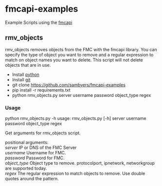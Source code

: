 # fmcapi-examples
Example Scripts using the [fmcapi](https://github.com/daxm/fmcapi)

## rmv_objects
rmv_objects removes objects from the FMC with the fmcapi library. You can specify the type of object you want to remove and a regular expression to match on object names you want to delete. This script will not delete objects that are in use.

- Install [python](python.org)
- Install [git](https://git-scm.com/downloads)
- git clone https://github.com/sambyers/fmcapi-examples
- pip install -r requirements.txt
- python rmv_objects.py server username password object_type regex

### Usage

python rmv_objects.py -h
usage: rmv_objects.py [-h] server username password object_type regex

Get arguments for rmv_objects script.

positional arguments:  
  _server_       IP or DNS of the FMC Server  
  _username_     Username for FMC.  
  _password_     Password for FMC.  
  _object_type_  Object type to remove. protocolport, ipnetwork, networkgroup are supported
               today.  
  _regex_        The regular expression to match objects to remove. Use double
               quotes around the pattern.  

